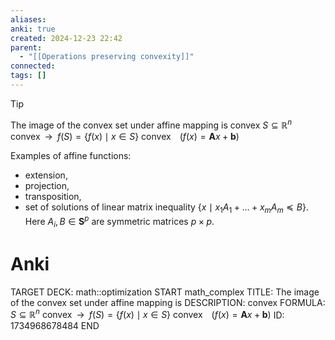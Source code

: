 ```yaml
---
aliases: 
anki: true
created: 2024-12-23 22:42
parent:
  - "[[Operations preserving convexity]]"
connected: 
tags: []
---
```


> [!tip] 
The image of the convex set under affine mapping is convex
$S \subseteq \mathbb{R}^n \text{ convex}\;\; \rightarrow \;\; f(S) = \left\{ f(x) \mid x \in S \right\} \text{ convex} \;\;\;\; \left(f(x) = \mathbf{A}x + \mathbf{b}\right)$

Examples of affine functions: 
- extension, 
- projection, 
- transposition, 
- set of solutions of linear matrix inequality $\left\{ x \mid x_1 A_1 + \ldots + x_m A_m \preceq B\right\}$. 
Here $A_i, B \in \mathbf{S}^p$ are symmetric matrices $p \times p$.

# Anki
TARGET DECK: math::optimization
START
math_complex
TITLE: The image of the convex set under affine mapping is
DESCRIPTION: convex
FORMULA:  $S \subseteq \mathbb{R}^n \text{ convex}\;\; \rightarrow \;\; f(S) = \left\{ f(x) \mid x \in S \right\} \text{ convex} \;\;\;\; \left(f(x) = \mathbf{A}x + \mathbf{b}\right)$
ID: 1734968678484
END
